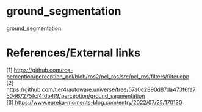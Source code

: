 # ground_segmentation
ground_segmentation


# References/External links
[1] https://github.com/ros-perception/perception_pcl/blob/ros2/pcl_ros/src/pcl_ros/filters/filter.cpp  
[2] https://github.com/tier4/autoware.universe/tree/57a0c2890d87da473f6fa750467275fcf4fdb4f9/perception/ground_segmentation  
[3] https://www.eureka-moments-blog.com/entry/2022/07/25/170130
